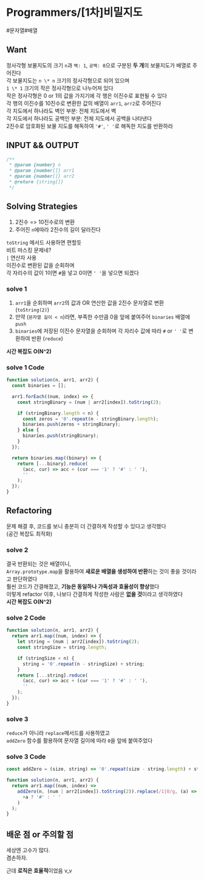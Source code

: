 # Programmers/[1차]비밀지도

#문자열#배열

## Want

정사각형 보물지도의 크기 `n`과
`벽: 1`, `공백: 0`으로 구분된 **두 개**의 보물지도가 배열로 주어진다  
각 보물지도는 `n \* n` 크기의 정사각형으로 되어 있으며  
`1 \* 1` 크기의 작은 정사각형으로 나누어져 있다  
작은 정사각형은 0 or 1의 값을 가지기에 각 행은 이진수로 표현될 수 있다  
각 행의 이진수를 10진수로 변환한 값의 배열이 `arr1`, `arr2`로 주어진다  
각 지도에서 하나라도 벽인 부분: 전체 지도에서 벽  
각 지도에서 하나라도 공백인 부분: 전체 지도에서 공백을 나타낸다  
2진수로 암호화된 보물 지도를 해독하여 `'#'`, `' '`로 해독한 지도를 반환하라

## INPUT && OUTPUT

```js
/**
 * @param {number} n
 * @param {number[]} arr1
 * @param {number[]} arr2
 * @return {string[]}
 */
```

## Solving Strategies

1. 2진수 => 10진수로의 변환
2. 주어진 `n`에따라 2진수의 길이 달라진다

`toString` 메서드 사용하면 편할듯  
비트 마스킹 문제네?  
`|` 연산자 사용  
이진수로 변환된 값을 순회하며  
각 자리수의 값이 1이면 `#`을 넣고
0이면 `' '`을 넣으면 되겠다

### solve 1

1. `arr1`을 순회하며 `arr2`의 값과 OR 연산한 값을 2진수 문자열로 변환(`toString(2)`)
2. 만약 (`문자열 길이 < n`)라면, 부족한 수만큼 0을 앞에 붙여주어 `binaries` 배열에 `push`
3. `binaries`에 저장된 이진수 문자열을 순회하며 각 자리수 값에 따라 `#` or `' '`로 변환하여 반환 (`reduce`)

**시간 복잡도 O(N^2)**

### solve 1 Code

```js
function solution(n, arr1, arr2) {
  const binaries = [];

  arr1.forEach((num, index) => {
    const stringBinary = (num | arr2[index]).toString(2);

    if (stringBinary.length < n) {
      const zeros = '0'.repeat(n - stringBinary.length);
      binaries.push(zeros + stringBinary);
    } else {
      binaries.push(stringBinary);
    }
  });

  return binaries.map((binary) => {
    return [...binary].reduce(
      (acc, cur) => acc + (cur === '1' ? '#' : ' '),
      ''
    );
  });
}
```

## Refactoring

문제 해결 후, 코드를 보니 충분히 더 간결하게 작성할 수 있다고 생각했다  
(공간 복잡도 최적화)

### solve 2

결국 반환되는 것은 배열이니,  
`Array.prototype.map`을 활용하여 **새로운 배열을 생성하여 반환**하는 것이 좋을 것이라고 판단하였다  
훨씬 코드가 간결해졌고, **기능은 동일하나 가독성과 효율성이 향상**했다  
이렇게 refactor 이후, 나보다 간결하게 작성한 사람은 **없을 것**이라고 생각하였다  
**시간 복잡도 O(N^2)**

### solve 2 Code

```js
function solution(n, arr1, arr2) {
  return arr1.map((num, index) => {
    let string = (num | arr2[index]).toString(2);
    const stringSize = string.length;

    if (stringSize < n) {
      string = '0'.repeat(n - stringSize) + string;
    }
    return [...string].reduce(
      (acc, cur) => acc + (cur === '1' ? '#' : ' '),
      ''
    );
  });
}
```

### solve 3

`reduce`가 아니라 `replace`메서드를 사용하였고  
`addZero` 함수를 활용하여 문자열 길이에 따라 `0`을 앞에 붙여주었다

### solve 3 Code

```js
const addZero = (size, string) => '0'.repeat(size - string.length) + string;

function solution(n, arr1, arr2) {
  return arr1.map((num, index) =>
    addZero(n, (num | arr2[index]).toString(2)).replace(/1|0/g, (a) =>
      +a ? '#' : ' '
    )
  );
}
```

## 배운 점 or 주의할 점

세상엔 고수가 많다.  
겸손하자.

근데 **로직은 효율적**이었음 v_v
